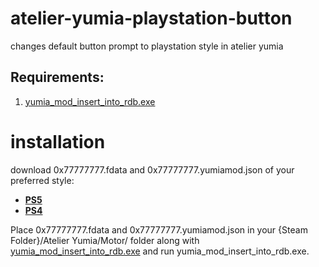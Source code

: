 # atelier-yumia-playstation-button
changes default button prompt to playstation style in atelier yumia

## Requirements:
1. [yumia_mod_insert_into_rdb.exe](https://github.com/eArmada8/yumia_fdata_tools/releases/download/v1.0.5/yumia_mod_insert_into_rdb.exe)

# installation
download 0x77777777.fdata and 0x77777777.yumiamod.json of your preferred style:
- [**PS5**](https://github.com/mlleemiles/atelier-yumia-playstation-button/releases/tag/prospero-v120)
- [**PS4**](https://github.com/mlleemiles/atelier-yumia-playstation-button/releases/tag/orbis-v120)

Place 0x77777777.fdata and 0x77777777.yumiamod.json in your {Steam Folder}/Atelier Yumia/Motor/ folder along with 
[yumia_mod_insert_into_rdb.exe](https://github.com/eArmada8/yumia_fdata_tools/releases/download/v1.0.5/yumia_mod_insert_into_rdb.exe) and run yumia_mod_insert_into_rdb.exe.
